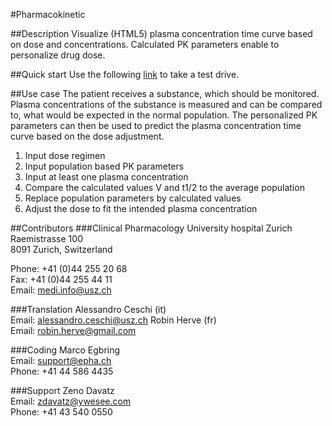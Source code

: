 #Pharmacokinetic

##Description
Visualize (HTML5) plasma concentration time curve based on dose and concentrations. Calculated PK parameters enable to personalize drug dose. 

##Quick start
Use the following <a target="_blank" href="http://kinetics.epha.ch/#bio=100&dosierung=2000&tau=12&hwz=10&v=42&c1=15&t1=11&otb=40&utb=15">link</a> to take a test drive.

##Use case
The patient receives a substance, which should be monitored. Plasma concentrations of the substance is measured and can be compared to, what would be expected in the normal population. The personalized PK parameters can then be used to predict the plasma concentration time curve based on the dose adjustment. 
<ol>
<li>Input dose regimen</li>
<li>Input population based PK parameters</li>
<li>Input at least one plasma concentration</li>
<li>Compare the calculated values V and t1/2 to the average population</li>
<li>Replace population parameters by calculated values</li>
<li>Adjust the dose to fit the intended plasma concentration</li>
</ol>


##Contributors
###Clinical Pharmacology
University hospital Zurich
<br/>Raemistrasse 100
<br/>8091 Zurich, Switzerland

Phone: +41 (0)44 255 20 68
<br/>Fax:   +41 (0)44 255 44 11
<br/>Email: medi.info@usz.ch

###Translation
Alessandro Ceschi (it)
<br/>Email: alessandro.ceschi@usz.ch
Robin Herve (fr)
<br/>Email: robin.herve@gmail.com

###Coding
Marco Egbring
<br/>Email: support@epha.ch
<br/>Phone: +41 44 586 4435

###Support
Zeno Davatz
<br/>Email: zdavatz@ywesee.com
<br/>Phone: +41 43 540 0550
